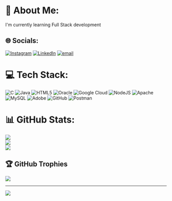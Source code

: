 # 💫 About Me:
I'm currently learning Full Stack development 


## 🌐 Socials:
[![Instagram](https://img.shields.io/badge/Instagram-%23E4405F.svg?logo=Instagram&logoColor=white)](https://instagram.com/amrutha_s_shetty__) [![LinkedIn](https://img.shields.io/badge/LinkedIn-%230077B5.svg?logo=linkedin&logoColor=white)](https://linkedin.com/in/Amrutha-s-035b98253) [![email](https://img.shields.io/badge/Email-D14836?logo=gmail&logoColor=white)](mailto:amruthas4003@gmail.com) 

# 💻 Tech Stack:
![C](https://img.shields.io/badge/c-%2300599C.svg?style=flat&logo=c&logoColor=white) ![Java](https://img.shields.io/badge/java-%23ED8B00.svg?style=flat&logo=openjdk&logoColor=white) ![HTML5](https://img.shields.io/badge/html5-%23E34F26.svg?style=flat&logo=html5&logoColor=white) ![Oracle](https://img.shields.io/badge/Oracle-F80000?style=flat&logo=oracle&logoColor=white) ![Google Cloud](https://img.shields.io/badge/GoogleCloud-%234285F4.svg?style=flat&logo=google-cloud&logoColor=white) ![NodeJS](https://img.shields.io/badge/node.js-6DA55F?style=flat&logo=node.js&logoColor=white) ![Apache](https://img.shields.io/badge/apache-%23D42029.svg?style=flat&logo=apache&logoColor=white) ![MySQL](https://img.shields.io/badge/mysql-4479A1.svg?style=flat&logo=mysql&logoColor=white) ![Adobe](https://img.shields.io/badge/adobe-%23FF0000.svg?style=flat&logo=adobe&logoColor=white) ![GitHub](https://img.shields.io/badge/github-%23121011.svg?style=flat&logo=github&logoColor=white) ![Postman](https://img.shields.io/badge/Postman-FF6C37?style=flat&logo=postman&logoColor=white)
# 📊 GitHub Stats:
![](https://github-readme-stats.vercel.app/api?username=Amruthas07&theme=transparent&hide_border=true&include_all_commits=false&count_private=false)<br/>
![](https://nirzak-streak-stats.vercel.app/?user=Amruthas07&theme=transparent&hide_border=true)<br/>
![](https://github-readme-stats.vercel.app/api/top-langs/?username=Amruthas07&theme=transparent&hide_border=true&include_all_commits=false&count_private=false&layout=compact)

## 🏆 GitHub Trophies
![](https://github-profile-trophy.vercel.app/?username=Amruthas07&theme=radical&no-frame=false&no-bg=true&margin-w=4)

---
[![](https://visitcount.itsvg.in/api?id=Amruthas07&icon=0&color=0)](https://visitcount.itsvg.in)

<!-- Proudly created with GPRM ( https://gprm.itsvg.in ) -->
